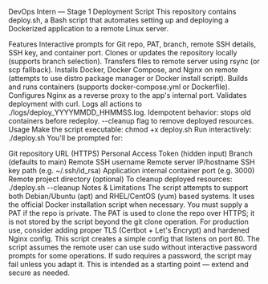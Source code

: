 DevOps Intern — Stage 1 Deployment Script
This repository contains deploy.sh, a Bash script that automates setting up and deploying a Dockerized application to a remote Linux server.

Features
Interactive prompts for Git repo, PAT, branch, remote SSH details, SSH key, and container port.
Clones or updates the repository locally (supports branch selection).
Transfers files to remote server using rsync (or scp fallback).
Installs Docker, Docker Compose, and Nginx on remote (attempts to use distro package manager or Docker install script).
Builds and runs containers (supports docker-compose.yml or Dockerfile).
Configures Nginx as a reverse proxy to the app's internal port.
Validates deployment with curl.
Logs all actions to ./logs/deploy_YYYYMMDD_HHMMSS.log.
Idempotent behavior: stops old containers before redeploy.
--cleanup flag to remove deployed resources.
Usage
Make the script executable:
chmod +x deploy.sh
Run interactively:
./deploy.sh
You'll be prompted for:

Git repository URL (HTTPS)
Personal Access Token (hidden input)
Branch (defaults to main)
Remote SSH username
Remote server IP/hostname
SSH key path (e.g. ~/.ssh/id_rsa)
Application internal container port (e.g. 3000)
Remote project directory (optional)
To cleanup deployed resources:
./deploy.sh --cleanup
Notes & Limitations
The script attempts to support both Debian/Ubuntu (apt) and RHEL/CentOS (yum) based systems. It uses the official Docker installation script when necessary.
You must supply a PAT if the repo is private. The PAT is used to clone the repo over HTTPS; it is not stored by the script beyond the git clone operation.
For production use, consider adding proper TLS (Certbot + Let's Encrypt) and hardened Nginx config. This script creates a simple config that listens on port 80.
The script assumes the remote user can use sudo without interactive password prompts for some operations. If sudo requires a password, the script may fail unless you adapt it.
This is intended as a starting point — extend and secure as needed.
